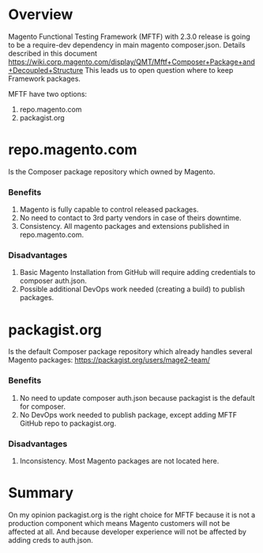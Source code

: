 # Overview

Magento Functional Testing Framework (MFTF) with 2.3.0 release is going to be a require-dev dependency in main magento composer.json. Details described in this document https://wiki.corp.magento.com/display/QMT/Mftf+Composer+Package+and+Decoupled+Structure
This leads us to open question where to keep Framework packages.

MFTF have two options:
1. repo.magento.com
2. packagist.org

# repo.magento.com
Is the Composer package repository which owned by Magento.

### Benefits
1. Magento is fully capable to control released packages.
2. No need to contact to 3rd party vendors in case of theirs downtime.
3. Consistency. All magento packages and extensions published in repo.magento.com.

### Disadvantages
1. Basic Magento Installation from GitHub will require adding credentials to composer auth.json.
2. Possible additional DevOps work needed (creating a build) to publish packages.

# packagist.org
Is the default Composer package repository which already handles several Magento packages:
https://packagist.org/users/mage2-team/

### Benefits
1. No need to update composer auth.json because packagist is the default for composer.
2. No DevOps work needed to publish package, except adding MFTF GitHub repo to packagist.org.

### Disadvantages
1. Inconsistency. Most Magento packages are not located here.

# Summary
On my opinion packagist.org is the right choice for MFTF because it is not a production component which means Magento customers will not be affected at all.
And because developer experience will not be affected by adding creds to auth.json. 
